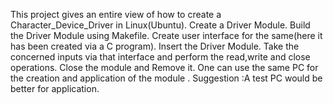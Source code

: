 This project gives an entire view of  how to create a Character_Device_Driver in Linux(Ubuntu).
Create a Driver Module.
Build the Driver Module using Makefile.
Create user interface for the same(here it has been created via a C program).
Insert the Driver Module.
Take the concerned inputs via that interface and perform the read,write and close operations.
Close the module and Remove it.
One can use the same PC for the creation and application of the module . Suggestion :A test PC would be better for application.


